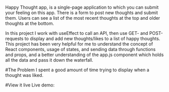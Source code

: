 Happy Thought app, is a single-page application to which you can submit your feeling on this app. 
There is a form to post new thoughts and submit them. 
Users can see a list of the most recent thoughts at the top and older thoughts at the bottom. 

In this project I work with useEffect to call an API, then use GET- and POST-requests to display and add new thoughts/likes to a list of happy thoughts.
This project has been very helpful for me to understand the concept of React components, usage of states, and sending data through functions and props, and a better understanding of the app.js component which holds all the data and pass it down the waterfall.

#The Problem
I spent a good amount of time trying to display when a thought was liked. 

#View it live
Live demo: 

